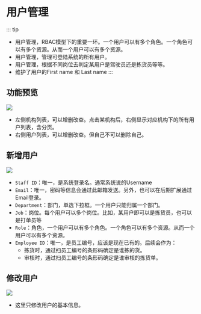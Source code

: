 # 用户管理

::: tip
- 用户管理，RBAC模型下的重要一环。一个用户可以有多个角色。一个角色可以有多个资源。从而一个用户可以有多个资源。
- 用户管理，管理可登陆系统的所有用户。
- 用户管理，根据不同岗位去判定某用户是驾驶员还是拣货员等等。
- 维护了用户的First name 和 Last name
:::

## 功能预览
![](/system/user/user-20210722.png)
- 左侧机构列表，可以增删改查。点击某机构后，右侧显示对应机构下的所有用户列表，含分页。
- 右侧用户列表，可以增删改查。但自己不可以删除自己。

## 新增用户
![](/system/user/user-add-20210722.png)
- `Staff ID`：唯一，是系统登录名。通常系统说的Username
- `Email`：唯一，密码等信息会通过此邮箱发送。另外，也可以在后期扩展通过Email登录。
- `Department`：部门，单选下拉框。一个用户只能归属一个部门。
- `Job`：岗位。每个用户可以多个岗位。比如，某用户即可以是拣货员，也可以是打单员等
- `Role`：角色，一个用户可以有多个角色。一个角色可以有多个资源。从而一个用户可以有多个资源。
- `Employee ID`：唯一，是员工编号，应该是现在已有的。后续会作为：
  - 拣货时，通过扫员工编号的条形码确定是谁拣的货。
  - 审核时，通过扫员工编号的条形码确定是谁审核的拣货单。

## 修改用户
![](/system/user/user-edit-20210722.png)
- 这里只修改用户的基本信息。

